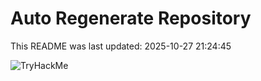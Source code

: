 # Auto Regenerate Repository

This README was last updated: 2025-10-27 21:24:45

 ![TryHackMe](https://tryhackme.com/badge/533634)